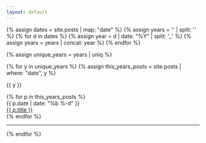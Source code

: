 ```yaml
---
layout: default
---
```


{% assign dates = site.posts | map: "date" %}
{% assign years = '' | split: '' %}
{% for d in dates %}
    {% assign year = d | date: "%Y" | split: '_' %}
    {% assign years = years | concat: year %}
{% endfor %}

{% assign unique_years = years | uniq %}

<div class="container">
    {% for y in unique_years %}
        {% assign this_years_posts = site.posts | where: "date", y %}
        <div class="row pt-4">
            <div class="col-2 mt-2">
                <p>{{ y }}</p>
            </div>
            <div class="col">
            {% for p in this_years_posts %}
                <div class="container">
                    <div class="row mt-2">
                        <div class="col-2">
                            <span class="post-date">{{ p.date | date: "%b %-d" }}</span>
                        </div>
                        <div class="col-10">
                            <a class="post-link" href="{{ p.url | relative_url }}">{{ p.title }}</a>
                        </div>
                    </div>
                </div>
            {% endfor %}
            </div>
        </div>
        <hr class="mt-5 mb-1"/>
     {% endfor %}
</div>

<ul class="posts">
  
</ul>